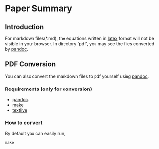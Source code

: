 # Paper Summary

## Introduction

For markdown files(\*.md), the equations written in [latex](https://www.latex-project.org/) format will not be visible in your browser. In directory 'pdf', you may see the files converted by [pandoc](https://pandoc.org/).  

## PDF Conversion
You can also convert the markdown files to pdf yourself using [pandoc](https://pandoc.org/).

### Requirements (only for conversion)
* [pandoc](https://pandoc.org/).
* [make](https://www.gnu.org/software/make/manual/make.html)
* [textlive](https://www.tug.org/texlive/)

### How to convert
By default you can easily run,

```
make
```

